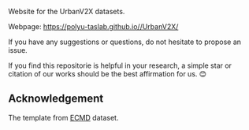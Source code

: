 Website for the UrbanV2X datasets.

Webpage: https://polyu-taslab.github.io//UrbanV2X/

If you have any suggestions or questions, do not hesitate to propose an issue.

If you find this repositorie is helpful in your research, a simple star or citation of our works should be the best affirmation for us. :blush: 

## Acknowledgement
The template from [ECMD](polyu-taslab.github.io/ecmd/) dataset.
